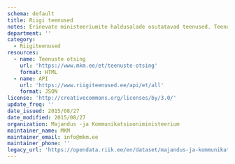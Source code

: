 ```yaml
---
schema: default
title: Riigi teenused
notes: Erinevate ministeeriumite haldusalade osutatavad teenused. Teenused on klassifitseeritud, seotud neid osutavate organisatsioonidega ning osutamise juriidilise alusega. Andmekseem sisaldab ka võimalust edastada teenuse osutamist puudutavat statistikat
department: ''
category:
  - Riigiteenused
resources:
  - name: Teenuste otsing
    url: 'https://www.mkm.ee/et/teenuste-otsing'
    format: HTML
  - name: API
    url: 'https://www.riigiteenused.ee/api/et/all'
    format: JSON
license: 'http://creativecommons.org/licenses/by/3.0/'
update_freq: ''
date_issued: 2015/08/27
date_modified: 2015/08/27
organization: Majandus -ja Kommunikatsiooniministeerium
maintainer_name: MKM 
maintainer_email: info@mkm.ee
maintainer_phone: ''
legacy_url: 'https://opendata.riik.ee/en/dataset/majandus-ja-kommunikatsiooniministeeriumi-teenuste-otsing'
---
```

